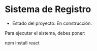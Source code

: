 <h1> Sistema de Registro</h1>

- Estado del proyecto: En construcción.
  
Para ejecutar el sistema, debes poner:

npm install react
